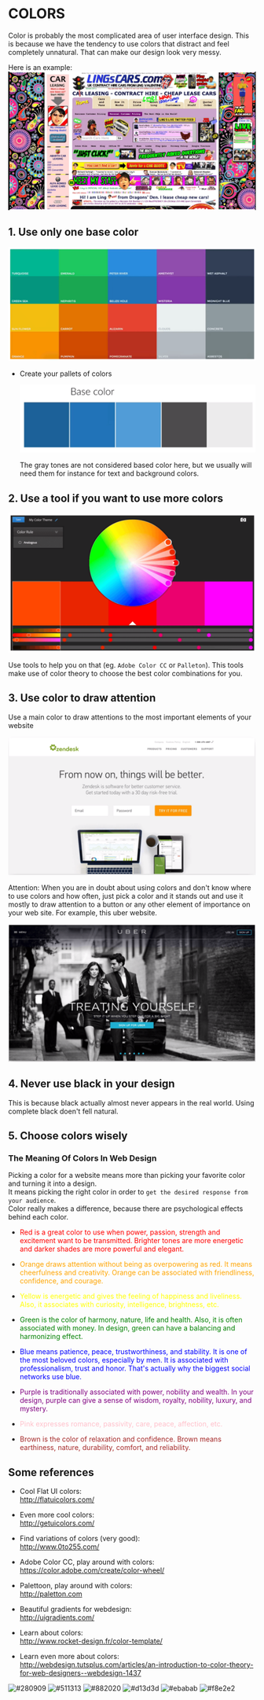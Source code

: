 # COLORS

Color is probably the most complicated area of user interface design. This is because we have the tendency to use colors that distract and feel completely unnatural.
That can make our design look very messy.

Here is an example:
![colors01](../assets/colors01.png)

## 1. Use only one base color

![colors02](../assets/colors02.png)

- Create your pallets of colors

  ![colors03](../assets/colors03.png)

  The gray tones are not considered based color here, but we usually will need them for instance for text and background colors.

## 2. Use a tool if you want to use more colors

![colors04](../assets/colors04.png)

Use tools to help you on that (eg. `Adobe Color CC` or `Palleton`). This tools make use of color theory to choose the best color combinations for you.

## 3. Use color to draw attention

Use a main color to draw attentions to the most important elements of your website

![colors05](../assets/colors05.png)

Attention: When you are in doubt about using colors and don't know where to use colors and how often, just pick a color and it stands out and use it mostly to draw attention to a button or any other element of importance on your web site. For example, this uber website.

![colors06](../assets/colors06.png)

## 4. Never use black in your design

This is because black actually almost never appears in the real world. Using complete black doen't fell natural.

## 5. Choose colors wisely

### The Meaning Of Colors In Web Design

Picking a color for a website means more than picking your favorite color and turning it into a design.  
It means picking the right color in order to `get the desired response from your audience`.  
Color really makes a difference, because there are psychological effects behind each color.

  <font color="red">

- Red is a great color to use when power, passion, strength and excitement want to be transmitted. Brighter tones are more energetic and darker shades are more powerful and elegant.
  </font>

  <font color="orange">

- Orange draws attention without being as overpowering as red. It means cheerfulness and creativity. Orange can be associated with friendliness, confidence, and courage.
  </font>

  <font color="yellow">

- Yellow is energetic and gives the feeling of happiness and liveliness. Also, it associates with curiosity, intelligence, brightness, etc.
  </font>

  <font color="green">

- Green is the color of harmony, nature, life and health. Also, it is often associated with money. In design, green can have a balancing and harmonizing effect.
  </font>

  <font color="blue">

- Blue means patience, peace, trustworthiness, and stability. It is one of the most beloved colors, especially by men. It is associated with professionalism, trust and honor. That's actually why the biggest social networks use blue.
  </font>

  <font color="purple">

- Purple is traditionally associated with power, nobility and wealth. In your design, purple can give a sense of wisdom, royalty, nobility, luxury, and mystery.
  </font>

  <font color="pink">

- Pink expresses romance, passivity, care, peace, affection, etc.
  </font>

  <font color="brown">

- Brown is the color of relaxation and confidence. Brown means earthiness, nature, durability, comfort, and reliability.
  </font>

## Some references

- Cool Flat UI colors:  
  http://flatuicolors.com/

- Even more cool colors:  
  http://getuicolors.com/

- Find variations of colors (very good):  
  http://www.0to255.com/

- Adobe Color CC, play around with colors:  
  https://color.adobe.com/create/color-wheel/

- Palettoon, play around with colors:  
  http://paletton.com

- Beautiful gradients for webdesign:  
  http://uigradients.com/

- Learn about colors:  
  http://www.rocket-design.fr/color-template/

- Learn even more about colors:  
  http://webdesign.tutsplus.com/articles/an-introduction-to-color-theory-for-web-designers--webdesign-1437

![#280909](https://placehold.it/50/280909/000000?text=+)
![#511313](https://placehold.it/50/511313/000000?text=+)
![#882020](https://placehold.it/50/882020/000000?text=+)
![#d13d3d](https://placehold.it/50/d13d3d/000000?text=+)
![#ebabab](https://placehold.it/50/ebabab/000000?text=+)
![#f8e2e2](https://placehold.it/50/f8e2e2/000000?text=+)
